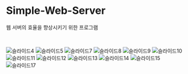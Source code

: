 # Simple-Web-Server
웹 서버의 효율을 향상시키기 위한 프로그램

<br>

![슬라이드4](https://user-images.githubusercontent.com/43925006/155854297-b722da34-cbc0-4a55-aa5d-76f3d0d586af.JPG)
![슬라이드5](https://user-images.githubusercontent.com/43925006/155854298-37d62a8a-62b5-49c9-bd1e-e3cb07df7d88.JPG)
![슬라이드7](https://user-images.githubusercontent.com/43925006/155854299-51f53172-2878-4cb0-8631-6df4c312c41e.JPG)
![슬라이드8](https://user-images.githubusercontent.com/43925006/155854300-0d55052d-d201-4888-8c23-b22ed17a23bb.JPG)
![슬라이드9](https://user-images.githubusercontent.com/43925006/155854286-b0bfd2ee-2292-4c54-bc23-e12550914cc2.JPG)
![슬라이드10](https://user-images.githubusercontent.com/43925006/155854288-27709b80-975b-4f18-8cba-f7029cf595ac.JPG)
![슬라이드11](https://user-images.githubusercontent.com/43925006/155854289-73e80096-787a-41da-a60c-af96b4505442.JPG)
![슬라이드12](https://user-images.githubusercontent.com/43925006/155854290-f0bb1787-4edf-4f4f-a333-e741d327698e.JPG)
![슬라이드13](https://user-images.githubusercontent.com/43925006/155854292-2bb2ef9f-0f4e-4218-b52d-551464a0d580.JPG)
![슬라이드14](https://user-images.githubusercontent.com/43925006/155854293-0d3e94af-36a8-4d5d-af3e-4bb0a34740a8.JPG)
![슬라이드15](https://user-images.githubusercontent.com/43925006/155854295-9862fcb9-14e2-4bdc-96ce-ba06fdcba103.JPG)
![슬라이드17](https://user-images.githubusercontent.com/43925006/155854296-bdfed2f8-8147-41d0-9e93-d45190c71c0f.JPG)
